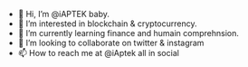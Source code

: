 - 👋 Hi, I’m @iAPTEK baby.
- 👀 I’m interested in blockchain & cryptocurrency.
- 🌱 I’m currently learning finance and humain comprehnsion.
- 💞️ I’m looking to collaborate on twitter & instagram
- 📫 How to reach me at @iAptek all in social

<!----
iAPTEK/iAPTEK is a ✨ special ✨ repository because its `README.md` (this file) appears on your GitHub profile.
You can click the Preview link to take a look at your changes.
---->
